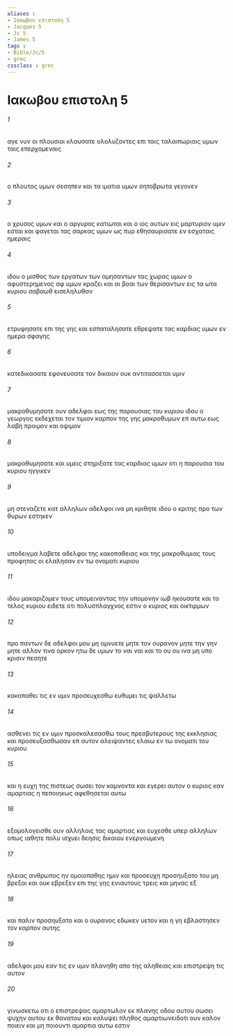 ```yaml
---
aliases : 
- Ιακωβου επιστολη 5
- Jacques 5
- Jc 5
- James 5
tags : 
- Bible/Jc/5
- grec
cssclass : grec
---
```


# Ιακωβου επιστολη 5

###### 1
αγε νυν οι πλουσιοι κλαυσατε ολολυζοντες επι ταις ταλαιπωριαις υμων ταις επερχομεναις
###### 2
ο πλουτος υμων σεσηπεν και τα ιματια υμων σητοβρωτα γεγονεν
###### 3
ο χρυσος υμων και ο αργυρος κατιωται και ο ιος αυτων εις μαρτυριον υμιν εσται και φαγεται τας σαρκας υμων ως πυρ εθησαυρισατε εν εσχαταις ημεραις
###### 4
ιδου ο μισθος των εργατων των αμησαντων τας χωρας υμων ο αφυστερημενος αφ υμων κραζει και αι βοαι των θερισαντων εις τα ωτα κυριου σαβαωθ εισεληλυθαν
###### 5
ετρυφησατε επι της γης και εσπαταλησατε εθρεψατε τας καρδιας υμων εν ημερα σφαγης
###### 6
κατεδικασατε εφονευσατε τον δικαιον ουκ αντιτασσεται υμιν
###### 7
μακροθυμησατε ουν αδελφοι εως της παρουσιας του κυριου ιδου ο γεωργος εκδεχεται τον τιμιον καρπον της γης μακροθυμων επ αυτω εως λαβη προιμον και οψιμον
###### 8
μακροθυμησατε και υμεις στηριξατε τας καρδιας υμων οτι η παρουσια του κυριου ηγγικεν
###### 9
μη στεναζετε κατ αλληλων αδελφοι ινα μη κριθητε ιδου ο κριτης προ των θυρων εστηκεν
###### 10
υποδειγμα λαβετε αδελφοι της κακοπαθειας και της μακροθυμιας τους προφητας οι ελαλησαν εν τω ονοματι κυριου
###### 11
ιδου μακαριζομεν τους υπομειναντας την υπομονην ιωβ ηκουσατε και το τελος κυριου ειδετε οτι πολυσπλαγχνος εστιν ο κυριος και οικτιρμων
###### 12
προ παντων δε αδελφοι μου μη ομνυετε μητε τον ουρανον μητε την γην μητε αλλον τινα ορκον ητω δε υμων το ναι ναι και το ου ου ινα μη υπο κρισιν πεσητε
###### 13
κακοπαθει τις εν υμιν προσευχεσθω ευθυμει τις ψαλλετω
###### 14
ασθενει τις εν υμιν προσκαλεσασθω τους πρεσβυτερους της εκκλησιας και προσευξασθωσαν επ αυτον αλειψαντες ελαιω εν τω ονοματι του κυριου
###### 15
και η ευχη της πιστεως σωσει τον καμνοντα και εγερει αυτον ο κυριος καν αμαρτιας η πεποιηκως αφεθησεται αυτω
###### 16
εξομολογεισθε ουν αλληλοις τας αμαρτιας και ευχεσθε υπερ αλληλων οπως ιαθητε πολυ ισχυει δεησις δικαιου ενεργουμενη
###### 17
ηλειας ανθρωπος ην ομοιοπαθης ημιν και προσευχη προσηυξατο του μη βρεξαι και ουκ εβρεξεν επι της γης ενιαυτους τρεις και μηνας εξ
###### 18
και παλιν προσηυξατο και ο ουρανος εδωκεν υετον και η γη εβλαστησεν τον καρπον αυτης
###### 19
αδελφοι μου εαν τις εν υμιν πλανηθη απο της αληθειας και επιστρεψη τις αυτον
###### 20
γινωσκετω οτι ο επιστρεψας αμαρτωλον εκ πλανης οδου αυτου σωσει ψυχην αυτου εκ θανατου και καλυψει πληθος αμαρτιωνειδοτι ουν καλον ποιειν και μη ποιουντι αμαρτια αυτω εστιν
